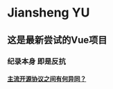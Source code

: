 # Jiansheng YU

## 这是最新尝试的Vue项目

### 纪录本身 即是反抗 

#### [主流开源协议之间有何异同？](https://www.zhihu.com/question/19568896)
